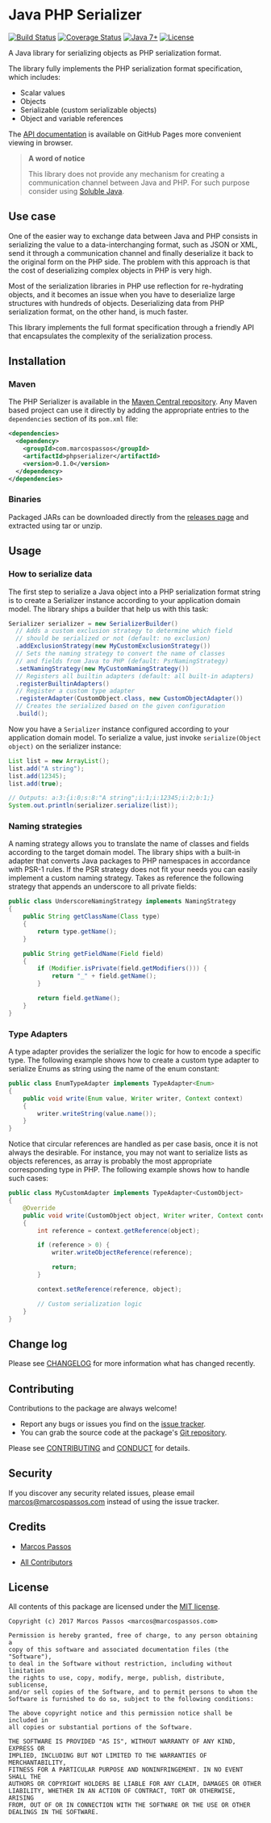 Java PHP Serializer
===================
[![Build Status][travis-badge]][travis-status]
[![Coverage Status][coverall-badge]][coverall-status]
[![Java 7+][java-badge]][java]
[![License][mit-license-badge]](LICENSE)

A Java library for serializing objects as PHP serialization format.

The library fully implements the PHP serialization format specification, which 
includes:

- Scalar values
- Objects
- Serializable (custom serializable objects)
- Object and variable references

The [API documentation][api-docs] is available on GitHub Pages more convenient viewing in
browser.

> **A word of notice**
>
> This library does not provide any mechanism for creating a communication
> channel between Java and PHP. For such purpose consider using 
[Soluble Java][soluble-java].

## Use case

One of the easier way to exchange data between Java and PHP consists in
serializing the value to a data-interchanging format, such as JSON or XML,
send it through a communication channel and finally deserialize it back to the
original form on the PHP side. The problem with this approach is that the cost
of deserializing complex objects in PHP is very high.

Most of the serialization libraries in PHP use reflection for re-hydrating
objects, and it becomes an issue when you have to deserialize large structures
with hundreds of objects. Deserializing data from PHP serialization format, on
the other hand, is much faster.

This library implements the full format specification through a friendly API 
that encapsulates the complexity of the serialization process.

## Installation

### Maven

The PHP Serializer is available in the 
[Maven Central repository][maven-central].
Any Maven based project can use it directly by adding the appropriate entries
to the `dependencies` section of its `pom.xml` file:

```xml
<dependencies>
  <dependency>
    <groupId>com.marcospassos</groupId>
    <artifactId>phpserializer</artifactId>
    <version>0.1.0</version>
  </dependency>
</dependencies>
```

### Binaries

Packaged JARs can be downloaded directly from the [releases page][releases-page] 
and extracted using tar or unzip.

## Usage

### How to serialize data

The first step to serialize a Java object into a PHP serialization format
string is to create a Serializer instance according to your application domain 
model. The library ships a builder that help us with this task:

```java
Serializer serializer = new SerializerBuilder()
  // Adds a custom exclusion strategy to determine which field
  // should be serialized or not (default: no exclusion)
  .addExclusionStrategy(new MyCustomExclusionStrategy())
  // Sets the naming strategy to convert the name of classes
  // and fields from Java to PHP (default: PsrNamingStrategy)
  .setNamingStrategy(new MyCustomNamingStrategy())
  // Registers all builtin adapters (default: all built-in adapters)
  .registerBuiltinAdapters()
  // Register a custom type adapter
  .registerAdapter(CustomObject.class, new CustomObjectAdapter())
  // Creates the serialized based on the given configuration
  .build();
```

Now you have a `Serializer` instance configured according to your application
domain model. To serialize a value, just invoke `serialize(Object object)` on
the serializer instance:

```java
List list = new ArrayList();
list.add("A string");
list.add(12345);
list.add(true);

// Outputs: a:3:{i:0;s:8:"A string";i:1;i:12345;i:2;b:1;}
System.out.println(serializer.serialize(list));
```

### Naming strategies

A naming strategy allows you to translate the name of classes and fields
according to the target domain model. The library ships with a built-in adapter
that converts Java packages to PHP namespaces in accordance with PSR-1 rules.
If the PSR strategy does not fit your needs you can easily implement a custom 
naming strategy. Takes as reference the following strategy that appends an 
underscore to all private fields:

```java
public class UnderscoreNamingStrategy implements NamingStrategy
{
    public String getClassName(Class type)
    {
        return type.getName();
    }

    public String getFieldName(Field field)
    {
        if (Modifier.isPrivate(field.getModifiers())) {
            return "_" + field.getName();
        }

        return field.getName();
    }
}
```

### Type Adapters

A type adapter provides the serializer the logic for how to encode a specific 
type. The following example shows how to create a custom type adapter
to serialize Enums as string using the name of the enum constant:

```java
public class EnumTypeAdapter implements TypeAdapter<Enum>
{
    public void write(Enum value, Writer writer, Context context)
    {
        writer.writeString(value.name());
    }
}
```

Notice that circular references are handled as per case basis, once it is not
always the desirable. For instance, you may not want to serialize lists as
objects references, as array is probably the most appropriate corresponding
type in PHP. The following example shows how to handle such cases:

```java
public class MyCustomAdapter implements TypeAdapter<CustomObject>
{
    @Override
    public void write(CustomObject object, Writer writer, Context context)
    {
        int reference = context.getReference(object);

        if (reference > 0) {
            writer.writeObjectReference(reference);

            return;
        }

        context.setReference(reference, object);

        // Custom serialization logic
    }
}
```

## Change log

Please see [CHANGELOG](CHANGELOG.md) for more information what has changed 
recently.

## Contributing

Contributions to the package are always welcome!

* Report any bugs or issues you find on the [issue tracker][issue-tracker].
* You can grab the source code at the package's
[Git repository][repository].

Please see [CONTRIBUTING](CONTRIBUTING.md) and [CONDUCT](CONDUCT.md) for
details.

## Security

If you discover any security related issues, please email
marcos@marcospassos.com instead of using the issue tracker.

## Credits

* [Marcos Passos][author-page]
- [All Contributors][contributors-page]


## License

All contents of this package are licensed under the [MIT license](LICENSE).

```
Copyright (c) 2017 Marcos Passos <marcos@marcospassos.com>

Permission is hereby granted, free of charge, to any person obtaining a
copy of this software and associated documentation files (the "Software"),
to deal in the Software without restriction, including without limitation
the rights to use, copy, modify, merge, publish, distribute, sublicense,
and/or sell copies of the Software, and to permit persons to whom the
Software is furnished to do so, subject to the following conditions:

The above copyright notice and this permission notice shall be included in
all copies or substantial portions of the Software.

THE SOFTWARE IS PROVIDED "AS IS", WITHOUT WARRANTY OF ANY KIND, EXPRESS OR
IMPLIED, INCLUDING BUT NOT LIMITED TO THE WARRANTIES OF MERCHANTABILITY,
FITNESS FOR A PARTICULAR PURPOSE AND NONINFRINGEMENT. IN NO EVENT SHALL THE
AUTHORS OR COPYRIGHT HOLDERS BE LIABLE FOR ANY CLAIM, DAMAGES OR OTHER
LIABILITY, WHETHER IN AN ACTION OF CONTRACT, TORT OR OTHERWISE, ARISING
FROM, OUT OF OR IN CONNECTION WITH THE SOFTWARE OR THE USE OR OTHER
DEALINGS IN THE SOFTWARE.
```

[coverall-status]: https://coveralls.io/github/marcospassos/java-php-serializer
[coverall-badge]: https://coveralls.io/repos/github/marcospassos/java-php-serializer/badge.svg
[travis-badge]: https://travis-ci.org/marcospassos/java-php-serializer.svg?branch=master
[travis-status]: https://travis-ci.org/marcospassos/java-php-serializer
[java-badge]: https://img.shields.io/badge/java-7+-4c7e9f.svg
[java]: http://java.oracle.com
[mit-license-badge]: https://img.shields.io/badge/license-MIT-blue.svg
[api-docs]: https://marcospassos.github.io/java-php-serializer/docs/api/latest/
[maven-central]: https://maven-badges.herokuapp.com/maven-central/com.marcospassos/phpserializer
[soluble-java]: https://github.com/belgattitude/soluble-japha
[author-page]: http://github.com/marcospassos
[contributors-page]: https://github.com/marcospassos/java-php-serializer/graphs/contributors
[issue-tracker]: https://github.com/marcospassos/java-php-serializer/issues
[repository]: https://github.com/marcospassos/java-php-serializer
[releases-page]: https://github.com/marcospassos/java-php-serializer/releases
